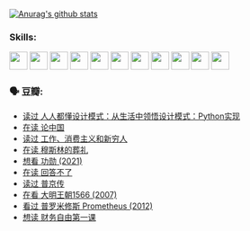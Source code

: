
[![Anurag's github stats](https://github-readme-stats.vercel.app/api?username=w940853815)](https://github.com/anuraghazra/github-readme-stats)

### Skills:

<code><img height="32" src="https://cdn.jsdelivr.net/npm/simple-icons@v5/icons/python.svg"></code>
<code><img height="32" src="https://cdn.jsdelivr.net/npm/simple-icons@v5/icons/javascript.svg"></code>
<code><img height="32" src="https://cdn.jsdelivr.net/npm/simple-icons@v5/icons/django.svg"></code>
<code><img height="32" src="https://cdn.jsdelivr.net/npm/simple-icons@v5/icons/flask.svg"></code>
<code><img height="32" src="https://cdn.jsdelivr.net/npm/simple-icons@v5/icons/vuetify.svg"></code>
<code><img height="32" src="https://cdn.jsdelivr.net/npm/simple-icons@v5/icons/git.svg"></code>
<code><img height="32" src="https://cdn.jsdelivr.net/npm/simple-icons@v5/icons/docker.svg"></code>
<code><img height="32" src="https://cdn.jsdelivr.net/npm/simple-icons@v5/icons/postgresql.svg"></code>
<code><img height="32" src="https://cdn.jsdelivr.net/npm/simple-icons@v5/icons/elasticsearch.svg"></code>
<code><img height="32" src="https://cdn.jsdelivr.net/npm/simple-icons@v5/icons/macos.svg"></code>
<code><img height="32" src="https://cdn.jsdelivr.net/npm/simple-icons@v5/icons/linux.svg"></code>

### 🗣 豆瓣:

<!-- DOUBAN-ACTIVITIES:START -->
- [读过 人人都懂设计模式：从生活中领悟设计模式：Python实现](https://www.douban.com/people/136069238/status/3806334005/?_i=48044855)
- [在读 论中国](https://www.douban.com/people/136069238/status/3805671678/?_i=48044855)
- [读过 工作、消费主义和新穷人](https://www.douban.com/people/136069238/status/3803834644/?_i=48044855)
- [在读 穆斯林的葬礼](https://www.douban.com/people/136069238/status/3802824932/?_i=48044855)
- [想看 功勋‎ (2021)](https://www.douban.com/people/136069238/status/3802127044/?_i=48044855)
- [在读 回答不了](https://www.douban.com/people/136069238/status/3802078489/?_i=48044855)
- [读过 普京传](https://www.douban.com/people/136069238/status/3802076688/?_i=48044855)
- [在看 大明王朝1566‎ (2007)](https://www.douban.com/people/136069238/status/3800275133/?_i=48044855)
- [看过 普罗米修斯 Prometheus‎ (2012)](https://www.douban.com/people/136069238/status/3795487470/?_i=48044855)
- [想读 财务自由第一课](https://www.douban.com/people/136069238/status/3794955007/?_i=48044855)
<!-- DOUBAN-ACTIVITIES:END -->
<!--
**w940853815/w940853815** is a ✨ _special_ ✨ repository because its `README.md` (this file) appears on your GitHub profile.

Here are some ideas to get you started:

- 🔭 I’m currently working on ...
- 🌱 I’m currently learning ...
- 👯 I’m looking to collaborate on ...
- 🤔 I’m looking for help with ...
- 💬 Ask me about ...
- 📫 How to reach me: ...
- 😄 Pronouns: ...
- ⚡ Fun fact: ...
-->

